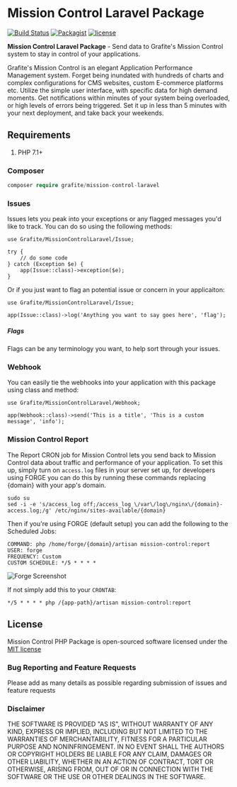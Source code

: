 # Mission Control Laravel Package

[![Build Status](https://travis-ci.org/GrafiteInc/Mission-Control-Laravel-Package.svg?branch=master)](https://travis-ci.org/GrafiteInc/Mission-Control-Laravel-Package)
[![Packagist](https://img.shields.io/packagist/dt/grafite/mission-control-laravel.svg)](https://packagist.org/packages/grafite/mission-control-laravel)
[![license](https://img.shields.io/github/license/mashape/apistatus.svg)](https://packagist.org/packages/grafite/mission-control-laravel)

**Mission Control Laravel Package** - Send data to Grafite's Mission Control system to stay in control of your applications.

Grafite's Mission Control is an elegant Application Performance Management system. Forget being inundated with hundreds of charts and complex configurations for CMS websites, custom E-commerce platforms etc. Utilize the simple user interface, with specific data for high demand moments. Get notifications within minutes of your system being overloaded, or high levels of errors being triggered. Set it up in less than 5 minutes with your next deployment, and take back your weekends.

## Requirements

1. PHP 7.1+

### Composer

```php
composer require grafite/mission-control-laravel
```

### Issues

Issues lets you peak into your exceptions or any flagged messages you'd like to track. You can do so using the following methods:

```
use Grafite/MissionControlLaravel/Issue;

try {
    // do some code
} catch (Exception $e) {
    app(Issue::class)->exception($e);
}
```

Or if you just want to flag an potential issue or concern in your applicaiton:

```
use Grafite/MissionControlLaravel/Issue;

app(Issue::class)->log('Anything you want to say goes here', 'flag');
```

##### Flags

Flags can be any terminology you want, to help sort through your issues.

### Webhook

You can easily tie the webhooks into your application with this package using class and method:

```
use Grafite/MissionControlLaravel/Webhook;

app(Webhook::class)->send('This is a title', 'This is a custom message', 'info');
```

### Mission Control Report

The Report CRON job for Mission Control lets you send back to Mission Control data about traffic and performance of your application. To set this up, simply turn on `access.log` files in your server set up, for developers using FORGE you can do this by running these commands replacing {domain} with your app's domain.

```
sudo su
sed -i -e 's/access_log off;/access_log \/var\/log\/nginx\/{domain}-access.log;/g' /etc/nginx/sites-available/{domain}
```

Then if you're using FORGE (default setup) you can add the following to the Scheduled Jobs:

```
COMMAND: php /home/forge/{domain}/artisan mission-control:report
USER: forge
FREQUENCY: Custom
CUSTOM SCHEDULE: */5 * * * *
```

![Forge Screenshot](https://getmissioncontrol.io/img/forge_screenshot.png)

If not simply add this to your `CRONTAB`:

```
*/5 * * * * php /{app-path}/artisan mission-control:report
```

## License
Mission Control PHP Package is open-sourced software licensed under the [MIT license](http://opensource.org/licenses/MIT)

### Bug Reporting and Feature Requests
Please add as many details as possible regarding submission of issues and feature requests

### Disclaimer
THE SOFTWARE IS PROVIDED "AS IS", WITHOUT WARRANTY OF ANY KIND, EXPRESS OR IMPLIED, INCLUDING BUT NOT LIMITED TO THE WARRANTIES OF MERCHANTABILITY, FITNESS FOR A PARTICULAR PURPOSE AND NONINFRINGEMENT. IN NO EVENT SHALL THE AUTHORS OR COPYRIGHT HOLDERS BE LIABLE FOR ANY CLAIM, DAMAGES OR OTHER LIABILITY, WHETHER IN AN ACTION OF CONTRACT, TORT OR OTHERWISE, ARISING FROM, OUT OF OR IN CONNECTION WITH THE SOFTWARE OR THE USE OR OTHER DEALINGS IN THE SOFTWARE.
